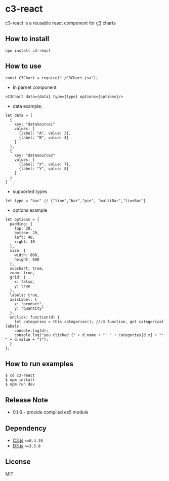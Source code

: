 # c3-react

c3-react is a reusable react component for [c3](https://github.com/masayuki0812/c3) charts

## How to install

```
npm install c3-react
```

## How to use

```
const C3Chart = require("./C3Chart.jsx");
```
  
* In parnet component
```
<C3Chart data={data} type={type} options={options}/>
```

* data example:
```
let data = [
  {
    key: "dataSource1"
    values: [
      {label: "A", value: 3},
      {label: "B", value: 4}
    ]
  },
  {
    key: "dataSource2"
    values: [
      {label: "X", value: 7},
      {label: "Y", value: 8}
    ]
  }
]
```

* supported types
```
let type = "bar" // {"line","bar","pie", "multiBar","lineBar"}
```

* options example
```
let options = {
  padding: {
    top: 20,
    bottom: 20,
    left: 40,
    right: 10
  },
  size: {
    width: 800,
    height: 600
  },
  subchart: true,
  zoom: true,
  grid: {
    x: false,
    y: true
  },
  labels: true,
  axisLabel: {
    x: "product",
    y: "quantity"
  },
  onClick: function(d) {
    let categories = this.categories(); //c3 function, get categorical labels
    console.log(d);
    console.log("you clicked {" + d.name + ": " + categories[d.x] + ": " + d.value + "}");
  }
};
```


## How to run examples

  ```
  $ cd c3-react
  $ npm install 
  $ npm run dev
  ```

## Release Note

+ 0.1.6 - provide compiled es5 module


## Dependency
+ [C3.js](https://github.com/masayuki0812/c3) `<=0.4.10`
+ [D3.js](https://github.com/mbostock/d3) `<=3.5.0`

## License
MIT

